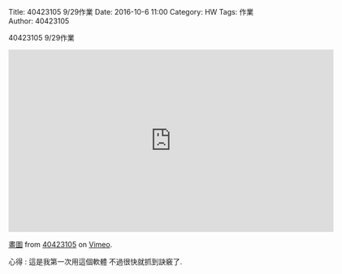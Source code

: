 Title: 40423105 9/29作業
Date: 2016-10-6 11:00
Category: HW
Tags: 作業
Author: 40423105

40423105 9/29作業


<!-- PELICAN_END_SUMMARY -->

<iframe src="https://player.vimeo.com/video/185029053" width="640" height="360" frameborder="0" webkitallowfullscreen mozallowfullscreen allowfullscreen></iframe>
<p><a href="https://vimeo.com/185029053">畫圖</a> from <a href="https://vimeo.com/user44512429">40423105</a> on <a href="https://vimeo.com">Vimeo</a>.</p>
<p>心得 : 這是我第一次用這個軟體 不過很快就抓到訣竅了.</p>
